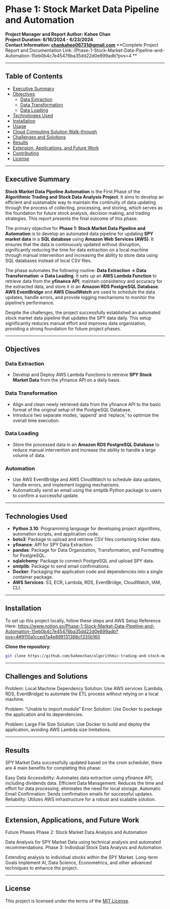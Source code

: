 # Phase 1: Stock Market Data Pipeline and Automation

**Project Manager and Report Author: Kahee Chan**  
**Project Duration: 6/16/2024 - 6/23/2024**  
**Contact Information: chankahee06731@gmail.com**
**Complete Project Report and Documentation Link: /Phase-1-Stock-Market-Data-Pipeline-and-Automation-15eb0b4c7e45476ba35dd22d0e899adb?pvs=4 **

---

## Table of Contents

- [Executive Summary](#executive-summary)
- [Objectives](#objectives)
  - [Data Extraction](#data-extraction)
  - [Data Transformation](#data-transformation)
  - [Data Loading](#data-loading)
- [Technologies Used](#technologies-used)
- [Installation](#installation)
- [Usage](#usage)
- [Cloud Computing Solution Walk-through](#cloud-computing-solution-walk-through)
- [Challenges and Solutions](#challenges-and-solutions)
- [Results](#results)
- [Extension, Applications, and Future Work](#extension-applications-and-future-work)
- [Contributing](#contributing)
- [License](#license)

---

## Executive Summary

**Stock Market Data Pipeline Automation** is the First Phase of the **Algorithmic Trading and Stock Data Analysis Project**. It aims to develop an efficient and sustainable way to maintain the continuity of data updating through the process of collecting, processing, and storing, which serves as the foundation for future stock analysis, decision making, and trading strategies. This report presents the final outcome of this phase.

The primary objective for **Phase 1: Stock Market Data Pipeline and Automation** is to develop an automated data pipeline for updating **SPY market data** in a **SQL database** using **Amazon Web Services (AWS)**. It ensures that the data is continuously updated without disruption, significantly reducing the time for data extraction on a local machine through manual intervention and increasing the ability to store data using SQL databases instead of local CSV files.

The phase automates the following routine: **Data Extraction → Data Transformation → Data Loading**. It sets up an **AWS Lambda Function** to retrieve data from the **yfinance API**, maintain consistency and accuracy for the extracted data, and store it in an **Amazon RDS PostgreSQL Database**. **AWS EventBridge** and **AWS CloudWatch** are used to schedule the data updates, handle errors, and provide logging mechanisms to monitor the pipeline’s performance.

Despite the challenges, the project successfully established an automated stock market data pipeline that updates the SPY data daily. This setup significantly reduces manual effort and improves data organization, providing a strong foundation for future project phases.

---

## Objectives

### Data Extraction

- Develop and Deploy AWS Lambda Functions to retrieve **SPY Stock Market Data** from the yfinance API on a daily basis.

### Data Transformation

- Align and clean newly retrieved data from the yfinance API to the basic format of the original setup of the PostgreSQL Database.
- Introduce two separate modes, ‘append’ and ‘replace,’ to optimize the overall time execution.

### Data Loading

- Store the processed data in an **Amazon RDS PostgreSQL Database** to reduce manual intervention and increase the ability to handle a large volume of data.

### Automation

- Use AWS EventBridge and AWS CloudWatch to schedule data updates, handle errors, and implement logging mechanisms.
- Automatically send an email using the smtplib Python package to users to confirm a successful update.

---

## Technologies Used

- **Python 3.10**: Programming language for developing project algorithms, automation scripts, and application code.
- **boto3**: Package to upload and retrieve CSV files containing ticker data.
- **yfinance**: API for SPY Data Extraction.
- **pandas**: Package for Data Organization, Transformation, and Formatting for PostgreSQL.
- **sqlalchemy**: Package to connect PostgreSQL and upload SPY data.
- **smtplib**: Package to send email confirmations.
- **Docker**: Packaging the application code and dependencies into a single container package.
- **AWS Services**: S3, ECR, Lambda, RDS, EventBridge, CloudWatch, IAM, CLI.

---

## Installation

To set up this project locally, follow these steps and AWS Setup Reference Here:
https://www.notion.so/Phase-1-Stock-Market-Data-Pipeline-and-Automation-15eb0b4c7e45476ba35dd22d0e899adb?pvs=4#9110a1cced7a4e899131368cf335b160

**Clone the repository**:
   ```sh
   git clone https://github.com/kaheechan/algorithmic-trading-and-stock-market-analysis.git
  ```

---

## Challenges and Solutions

Problem: Local Machine Dependency
Solution: Use AWS services (Lambda, RDS, EventBridge) to automate the ETL process without relying on a local machine.

Problem: "Unable to import module" Error
Solution: Use Docker to package the application and its dependencies.

Problem: Large File Size
Solution: Use Docker to build and deploy the application, avoiding AWS Lambda size limitations.

---

## Results

SPY Market Data successfully updated based on the crom scheduler, there are 4 main benefits for completing this phase:

Easy Data Accessibility: Automates data extraction using yfinance API, including dividends data.
Efficient Data Management: Reduces the time and effort for data processing, eliminates the need for local storage.
Automatic Email Confirmation: Sends confirmation emails for successful updates.
Reliability: Utilizes AWS infrastructure for a robust and scalable solution.

---

## Extension, Applications, and Future Work

Future Phases
Phase 2: Stock Market Data Analysis and Automation

Data Analysis for SPY Market Data using technical analysis and automated recommendations.
Phase 3: Individual Stock Data Analysis and Automation

Extending analysis to individual stocks within the SPY Market.
Long-term Goals
Implement AI, Data Science, Econometrics, and other advanced techniques to enhance the project.

---

## License
This project is licensed under the terms of the [MIT License](./LICENSE).

